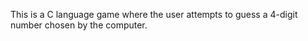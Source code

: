 This is a C language game where the user attempts to guess a 4-digit number chosen by the computer. 
